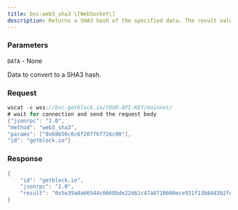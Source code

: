```yaml
---
title: bsc:web3_sha3 \[WebSocket\]
description: Returns a SHA3 hash of the specified data. The result value is aKeccak-256 hash, not the standardized SHA3-256.
---
```


### Parameters


`DATA` - None

Data to convert to a SHA3 hash.

### Request

``` java
wscat -c wss://bsc.getblock.io/YOUR-API-KEY/mainnet/ 
# wait for connection and send the request body 
{"jsonrpc": "2.0",
"method": "web3_sha3",
"params": ["0x68656c6c6f20776f726c00"],
"id": "getblock.io"}
```

###  Response

``` java
{
    "id": "getblock.io",
    "jsonrpc": "2.0",
    "result": "0x5e39a0a66544c0668bde22d61c47a8710000ece931f13b84d3b2feb44ec96d3f"
}
```

